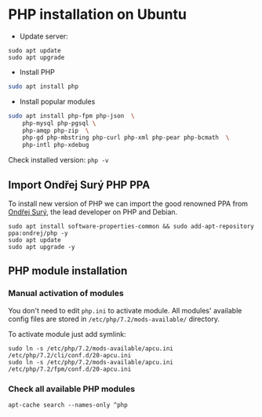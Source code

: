 # PHP installation on Ubuntu

* Update server:

```
sudo apt update
sudo apt upgrade
```

* Install PHP

```bash
sudo apt install php
```

* Install popular modules

```bash
sudo apt install php-fpm php-json  \
    php-mysql php-pgsql \
    php-amqp php-zip  \
    php-gd php-mbstring php-curl php-xml php-pear php-bcmath  \
    php-intl php-xdebug 
```

Check installed version: `php -v`

## Import Ondřej Surý PHP PPA

To install new version of PHP we can import the good renowned PPA from [Ondřej Surý](https://github.com/oerdnj), the lead developer on PHP and Debian.

```
sudo apt install software-properties-common && sudo add-apt-repository ppa:ondrej/php -y
sudo apt update
sudo apt upgrade -y
```

## PHP module installation

### Manual activation of modules

You don't need to edit `php.ini` to activate module. 
All modules' available config files are stored in `/etc/php/7.2/mods-available/` directory.

To activate module just add symlink:

```
sudo ln -s /etc/php/7.2/mods-available/apcu.ini /etc/php/7.2/cli/conf.d/20-apcu.ini
sudo ln -s /etc/php/7.2/mods-available/apcu.ini /etc/php/7.2/fpm/conf.d/20-apcu.ini
```

### Check all available PHP modules

```
apt-cache search --names-only ^php
```
